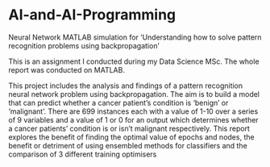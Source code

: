 # AI-and-AI-Programming
Neural Network MATLAB simulation for ‘Understanding how to solve pattern recognition problems using backpropagation’

This is an assignment I conducted during my Data Science MSc. The whole report was conducted on MATLAB.

This project includes the analysis and findings of a pattern recognition neural network problem using
backpropagation. The aim is to build a model that can predict whether a cancer patient’s condition is
‘benign’ or ‘malignant’. There are 699 instances each with a value of 1-10 over a series of 9 variables
and a value of 1 or 0 for an output which determines whether a cancer patients’ condition is or isn’t
malignant respectively. This report explores the benefit of finding the optimal value of epochs and
nodes, the benefit or detriment of using ensembled methods for classifiers and the comparison of 3
different training optimisers
